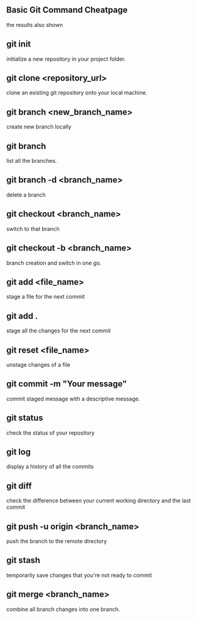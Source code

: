 ## Basic Git Command Cheatpage
the results also shown 

## git init 
initialize a new repository in your project folder.

## git clone <repository_url>
clone an existing git repository onto your local machine.

## git branch <new_branch_name>
create new branch locally

## git branch
list all the branches.

## git branch -d <branch_name>
delete a branch

## git checkout <branch_name>
switch to that branch

## git checkout -b <branch_name>
branch creation and switch in one go.

## git add <file_name>
stage a file for the next commit 

## git add .
stage all the changes for the next commit

## git reset <file_name>
unstage changes of a file

## git commit -m "Your message"
commit staged message with a descriptive message.

## git status
check the status of your repository

## git log 
display a history of all the commits

## git diff 
check the difference between your current working directory and the last commit

## git push -u origin <branch_name>
push the branch to the remote directory

## git stash
temporarily save changes that you're not ready to commit

## git merge <branch_name> 
combine all branch changes into one branch.

<!-- this are the most commonly used ones -->